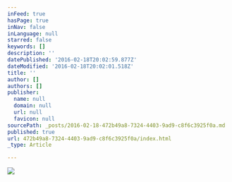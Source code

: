 ```yaml
---
inFeed: true
hasPage: true
inNav: false
inLanguage: null
starred: false
keywords: []
description: ''
datePublished: '2016-02-18T20:02:59.877Z'
dateModified: '2016-02-18T20:02:01.518Z'
title: ''
author: []
authors: []
publisher:
  name: null
  domain: null
  url: null
  favicon: null
sourcePath: _posts/2016-02-18-472b49a8-7324-4403-9ad9-c8f6c3925f0a.md
published: true
url: 472b49a8-7324-4403-9ad9-c8f6c3925f0a/index.html
_type: Article

---
```

![](https://the-grid-user-content.s3-us-west-2.amazonaws.com/6bad12fe-55d8-4782-b737-c881f98c5fd4.jpg)